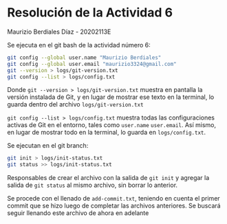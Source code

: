 # Resolución de la Actividad 6
Maurizio Berdiales Díaz - 20202113E

Se ejecuta en el git bash de la actividad número 6:

```bash
git config --global user.name "Maurizio Berdiales"
git config --global user.email "maurizio3324@gmail.com"
git --version > logs/git-version.txt
git config --list > logs/config.txt
```

Donde `git --version > logs/git-version.txt` muestra en pantalla la versión instalada de Git, y en lugar de mostrar ese texto en la terminal, lo guarda dentro del archivo `logs/git-version.txt`

`git config --list > logs/config.txt` muestra todas las configuraciones activas de Git en el entorno, tales como `user.name` `user.email`. Así mismo, en lugar de mostrar todo en la terminal, lo guarda en `logs/config.txt`.

Se ejecutan en el git branch:

```bash
git init > logs/init-status.txt
git status >> logs/init-status.txt
```

Responsables de crear el archivo con la salida de `git init` y agregar la salida de `git status` al mismo archivo, sin borrar lo anterior.

Se procede con el llenado de `add-commit.txt`, teniendo en cuenta el primer commit que se hizo luego de completar las archivos anteriores. Se buscará seguir llenando este archivo de ahora en adelante





